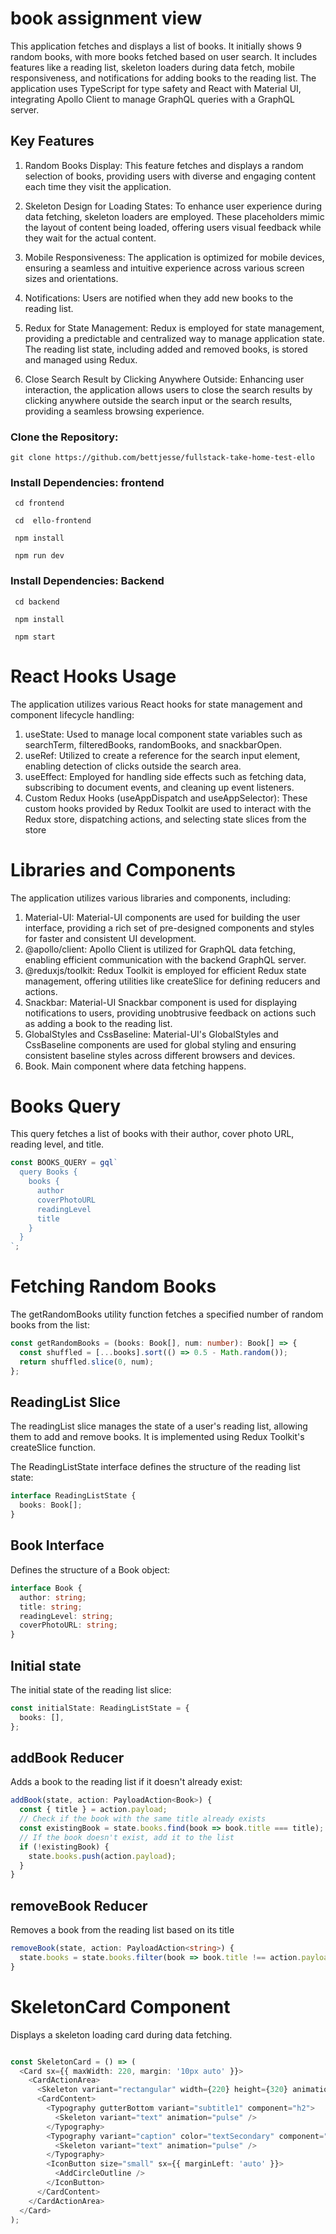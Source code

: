 # book assignment view

This application fetches and displays a list of books. It initially shows 9 random books, with more books fetched based on user search. It includes features like a reading list, skeleton loaders during data fetch, mobile responsiveness, and notifications for adding books to the reading list. The application uses TypeScript for type safety and React with Material UI, integrating Apollo Client to manage GraphQL queries with a GraphQL server.





## Key Features

1. Random Books Display: This feature fetches and displays a random selection of books, providing users with diverse and engaging content each time they visit the application.

2. Skeleton Design for Loading States: To enhance user experience during data fetching, skeleton loaders are employed. These placeholders mimic the layout of content being loaded, offering users visual feedback while they wait for the actual content.

3. Mobile Responsiveness: The application is optimized for mobile devices, ensuring a seamless and intuitive experience across various screen sizes and orientations.

4. Notifications: Users are notified when  they add new books to the reading list.


5. Redux for State Management: Redux is employed for state management, providing a predictable and centralized way to manage application state. The reading list state, including added and removed books, is stored and managed using Redux.

6. Close Search Result by Clicking Anywhere Outside: Enhancing user interaction, the application allows users to close the search results by clicking anywhere outside the search input or the search results, providing a seamless browsing experience.




### Clone the Repository:
```shell
git clone https://github.com/bettjesse/fullstack-take-home-test-ello
 ```

### Install Dependencies: frontend
```shell
 cd frontend
```
```shell
 cd  ello-frontend
```
```shell
 npm install
```
```shell
 npm run dev 
```

### Install Dependencies: Backend
```shell
 cd backend
```

```shell
 npm install
```
```shell
 npm start
```

# React Hooks Usage

The application utilizes various React hooks for state management and component lifecycle handling:

1. useState: Used to manage local component state variables such as searchTerm, filteredBooks, randomBooks, and snackbarOpen.
2. useRef: Utilized to create a reference for the search input element, enabling detection of clicks outside the search area.
3. useEffect: Employed for handling side effects such as fetching data, subscribing to document events, and cleaning up event listeners.
4. Custom Redux Hooks (useAppDispatch and useAppSelector): These custom hooks provided by Redux Toolkit are used to interact with the Redux store, dispatching actions, and selecting state slices from the store

 # Libraries and Components
The application utilizes various libraries and components, including:

1. Material-UI: Material-UI components are used for building the user interface, providing a rich set of pre-designed components and styles for faster and consistent UI development.
2. @apollo/client: Apollo Client is utilized for GraphQL data fetching, enabling efficient communication with the backend GraphQL server.
3. @reduxjs/toolkit: Redux Toolkit is employed for efficient Redux state management, offering utilities like createSlice for defining reducers and actions.
4. Snackbar: Material-UI Snackbar component is used for displaying notifications to users, providing unobtrusive feedback on actions such as adding a book to the reading list.
6. GlobalStyles and CssBaseline: Material-UI's GlobalStyles and CssBaseline components are used for global styling and ensuring consistent baseline styles across different browsers  and devices.
7. Book. Main component where data fetching happens.
  

# Books Query
This query fetches a list of books with their author, cover photo URL, reading level, and title.

```typescript
const BOOKS_QUERY = gql`
  query Books {
    books {
      author
      coverPhotoURL
      readingLevel
      title
    }
  }
`;

```

# Fetching Random Books
The getRandomBooks utility function fetches a specified number of random books from the list:

```typescript
const getRandomBooks = (books: Book[], num: number): Book[] => {
  const shuffled = [...books].sort(() => 0.5 - Math.random());
  return shuffled.slice(0, num);
};

```

## ReadingList Slice
The readingList slice manages the state of a user's reading list, allowing them to add and remove books. It is implemented using Redux Toolkit's createSlice function.

The ReadingListState interface defines the structure of the reading list state:
```typescript
interface ReadingListState {
  books: Book[];
}
```

## Book Interface
Defines the structure of a Book object:
```typescript
interface Book {
  author: string;
  title: string;
  readingLevel: string;
  coverPhotoURL: string;
}
```

## Initial state
The initial state of the reading list slice:
```typescript
const initialState: ReadingListState = {
  books: [],
};


```

## addBook Reducer

Adds a book to the reading list if it doesn't already exist:
```typescript
addBook(state, action: PayloadAction<Book>) {
  const { title } = action.payload;
  // Check if the book with the same title already exists
  const existingBook = state.books.find(book => book.title === title);
  // If the book doesn't exist, add it to the list
  if (!existingBook) {
    state.books.push(action.payload);
  }
}


```

## removeBook Reducer

Removes a book from the reading list based on its title

```typescript
removeBook(state, action: PayloadAction<string>) {
  state.books = state.books.filter(book => book.title !== action.payload);
}
```

# SkeletonCard Component
Displays a skeleton loading card during data fetching.

```typescript

const SkeletonCard = () => (
  <Card sx={{ maxWidth: 220, margin: '10px auto' }}>
    <CardActionArea>
      <Skeleton variant="rectangular" width={220} height={320} animation="pulse" />
      <CardContent>
        <Typography gutterBottom variant="subtitle1" component="h2">
          <Skeleton variant="text" animation="pulse" />
        </Typography>
        <Typography variant="caption" color="textSecondary" component="p">
          <Skeleton variant="text" animation="pulse" />
        </Typography>
        <IconButton size="small" sx={{ marginLeft: 'auto' }}>
          <AddCircleOutline />
        </IconButton>
      </CardContent>
    </CardActionArea>
  </Card>
);

```





